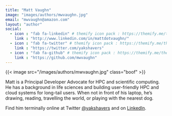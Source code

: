 ```yaml
---
title: "Matt Vaughn"
image: "images/authors/mwvaughn.jpg"
email: "mwvaughn@amazon.com"
layout: "author"
social:
  - icon : "fab fa-linkedin" # themify icon pack : https://themify.me/themify-icons
    link : "http://www.linkedin.com/in/mattdotvaughn/"
  - icon : "fab fa-twitter" # themify icon pack : https://themify.me/themify-icons
    link : "https://twitter.com/yakshavers"
  - icon : "fab fa-github" # themify icon pack : https://themify.me/themify-icons
    link : "https://github.com/mwvaughn"
---
```


<style>
.boof {
  float:right !important;
  width:350px;
  padding: 10px;
  filter: drop-shadow(0 0.2rem 0.25rem rgba(0, 0, 0, 0.2));
  }
</style>

{{< image src="/images/authors/mwvaughn.jpg" class="boof" >}}

Matt is a Principal Developer Advocate for HPC and scientific computing. He has a background in life sciences and building user-friendly HPC and cloud systems for long-tail users. When not in front of his laptop, he’s drawing, reading, travelling the world, or playing with the nearest dog.

Find him terminally online at Twitter [@yakshavers](https://twitter.com/yakshavers) and on [LinkedIn](http://www.linkedin.com/in/mattdotvaughn/).
